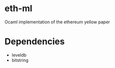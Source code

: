 eth-ml
======

Ocaml implementation of the ethereum yellow paper



Dependencies
===

- leveldb
- bitstring
